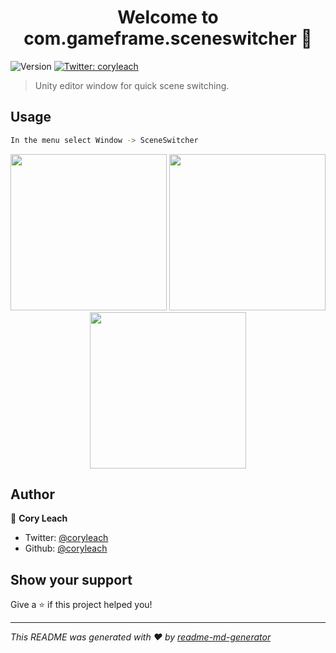 <h1 align="center">Welcome to com.gameframe.sceneswitcher 👋</h1>
<p>
  <img alt="Version" src="https://img.shields.io/badge/version-1.0.0-blue.svg?cacheSeconds=2592000" />
  <a href="https://twitter.com/coryleach">
    <img alt="Twitter: coryleach" src="https://img.shields.io/twitter/follow/coryleach.svg?style=social" target="_blank" />
  </a>
</p>

> Unity editor window for quick scene switching.

## Usage

```sh
In the menu select Window -> SceneSwitcher
```

<p align="center">
<img width="250" src="https://github.com/coryleach/UnitySceneSwitcher/blob/master/Documentation~/img/Empty.png" />
<img width="250" src="https://github.com/coryleach/UnitySceneSwitcher/blob/master/Documentation~/img/DefaultMode.png" />
<img width="250" src="https://github.com/coryleach/UnitySceneSwitcher/blob/master/Documentation~/img/EditMode.png" />
</p>

## Author

👤 **Cory Leach**

* Twitter: [@coryleach](https://twitter.com/coryleach)
* Github: [@coryleach](https://github.com/coryleach)

## Show your support

Give a ⭐️ if this project helped you!

***
_This README was generated with ❤️ by [readme-md-generator](https://github.com/kefranabg/readme-md-generator)_
